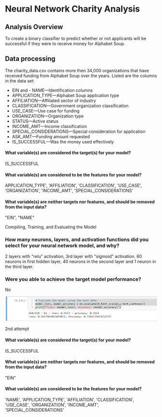 # Neural Network Charity Analysis

## Analysis Overview
To create a binary classifier to predict whether or not applicants will be successful if they were to receive money for Alphabet Soup.

## Data processing 
The charity_data.csv contains more then 34,000 organizations that have received funding from Alphabet Soup over the years. Listed are the columns in the data set:
-  EIN and  - NAME—Identification columns
- APPLICATION_TYPE—Alphabet Soup application type
- AFFILIATION—Affiliated sector of industry
- CLASSIFICATION—Government organization classification
- USE_CASE—Use case for funding
- ORGANIZATION—Organization type
- STATUS—Active status
- INCOME_AMT—Income classification
- SPECIAL_CONSIDERATIONS—Special consideration for application
- ASK_AMT—Funding amount requested
- IS_SUCCESSFUL—Was the money used effectively

#### What variable(s) are considered the target(s) for your model?
IS_SUCCESSFUL 

#### What variable(s) are considered to be the features for your model?
APPLICATION_TYPE',
 'AFFILIATION',
 'CLASSIFICATION',
 'USE_CASE',
 'ORGANIZATION',
 'INCOME_AMT',
 'SPECIAL_CONSIDERATIONS'

#### What variable(s) are neither targets nor features, and should be removed from the input data?
"EIN", "NAME"

Compiling, Training, and Evaluating the Model
### How many neurons, layers, and activation functions did you select for your neural network model, and why?
2 layers with "relu" activation, 3rd layer with "sigmoid" activation.  60 neurons in first hidden layer, 40 neurons in the second layer and 1 neuron in the third layer.
### Were you able to achieve the target model performance?
No

![](images/first.PNG)


2nd attempt
#### What variable(s) are considered the target(s) for your model?
IS_SUCCESSFUL 
#### What variable(s) are neither targets nor features, and should be removed from the input data?
"EIN"
#### What variable(s) are considered to be the features for your model?
'NAME',
 'APPLICATION_TYPE',
 'AFFILIATION',
 'CLASSIFICATION',
 'USE_CASE',
 'ORGANIZATION',
 'INCOME_AMT',
 'SPECIAL_CONSIDERATIONS'
 
 

